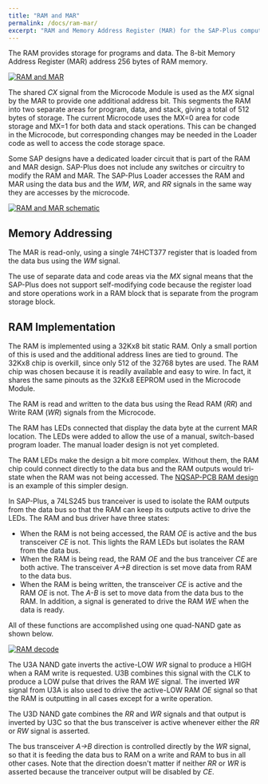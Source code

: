 ```yaml
---
title: "RAM and MAR"
permalink: /docs/ram-mar/
excerpt: "RAM and Memory Address Register (MAR) for the SAP-Plus computer"
---
```


The RAM provides storage for programs and data. The 8-bit Memory Address Register (MAR) address 256 bytes of RAM memory.  

[![RAM and MAR](../../assets/images/ram-mar-module-small.png "RAM and MAR")](../../assets/images/ram-mar-module.png)

The shared _CX_ signal from the Microcode Module is used as the _MX_ signal by the MAR to provide one additional address bit.  This segments the RAM into two separate areas for program, data, and stack, giving a total of 512 bytes of storage.  The current Microcode uses the MX=0 area for code storage and MX=1 for both data and stack operations.  This can be changed in the Microcode, but corresponding changes may be needed in the Loader code as well to access the code storage space.

Some SAP designs have a dedicated loader circuit that is part of the RAM and MAR design.  SAP-Plus does not include any switches or circuitry to modify the RAM and MAR.  The SAP-Plus Loader accesses the RAM and MAR using the data bus and the _WM_, _WR_, and _RR_ signals in the same way they are accesses by the microcode.

[![RAM and MAR schematic](../../assets/images/ram-mar-schematic-small.png "RAM and MAR schematic")](../../assets/images/ram-mar-schematic.png)

## Memory Addressing

The MAR is read-only, using a single 74HCT377 register that is loaded from the data bus using the _WM_ signal.  

The use of separate data and code areas via the _MX_ signal means that the SAP-Plus does not support self-modifying code because the register load and store operations work in a RAM block that is separate from the program storage block.

## RAM Implementation

The RAM is implemented using a 32Kx8 bit static RAM.  Only a small portion of this is used and the additional address lines are tied to ground.  The 32Kx8 chip is overkill, since only 512 of the 32768 bytes are used.  The RAM chip was chosen because it is readily available and easy to wire.  In fact, it shares the same pinouts as the 32Kx8 EEPROM used in the Microcode Module.

The RAM is read and written to the data bus using the Read RAM (_RR_) and Write RAM (_WR_) signals from the Microcode.

The RAM has LEDs connected that display the data byte at the current MAR location.  The LEDs were added to allow the use of a manual, switch-based program loader.  The manual loader design is not yet completed.

The RAM LEDs make the design a bit more complex.  Without them, the RAM chip could connect directly to the data bus and the RAM outputs would tri-state when the RAM was not being accessed.  The [NQSAP-PCB RAM design](https://tomnisbet.github.io/nqsap-pcb/docs/ram-mar/) is an example of this simpler design.

In SAP-Plus, a 74LS245 bus tranceiver is used to isolate the RAM outputs from the data bus so that the RAM can keep its outputs active to drive the LEDs.  The RAM and bus driver have three states:

* When the RAM is not being accessed, the RAM _OE_ is active and the bus transceiver _CE_ is not.  This lights the RAM LEDs but isolates the RAM from the data bus.
* When the RAM is being read, the RAM _OE_ and the bus tranceiver _CE_ are both active.  The transceiver _A->B_ direction is set move data from RAM to the data bus.
* When the RAM is being written, the transceiver _CE_ is active and the RAM _OE_ is not.  The _A-B_ is set to move data from the data bus to the RAM.  In addition, a signal is generated to drive the RAM _WE_ when the data is ready.

All of these functions are accomplished using one quad-NAND gate as shown below.

[![RAM decode](../../assets/images/ram-decode.png "RAM and MAR schematic")](../../assets/images/ram-mar-schematic.png)

The U3A NAND gate inverts the active-LOW _WR_ signal to produce a HIGH when a RAM write is requested.  U3B combines this signal with the CLK to produce a LOW pulse that drives the RAM _WE_ signal.  The inverted _WR_ signal from U3A is also used to drive the active-LOW RAM _OE_ signal so that the RAM is outputting in all cases except for a write operation.

The U3D NAND gate combines the _RR_ and _WR_ signals and that output is inverted by U3C so that the bus transceiver is active whenever either the _RR_ or _RW_ signal is asserted.

The bus transceiver _A->B_ direction is controlled directly by the _WR_ signal, so that it is feeding the data bus to RAM on a write and RAM to bus in all other cases.  Note that the direction doesn't matter if neither _RR_ or _WR_ is asserted because the tranceiver output will be disabled by _CE_.
